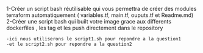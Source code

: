 1-Créer un script bash réutilisable qui vous permettra de créer des modules  terraform automatiquement ( variables.tf, main.tf, ouputs.tf et Readme.md) 
2-Créer une script bash qui built votre image grace aux differents dockerfiles , les tag et les push directement dans le repository 

	-ici nous utiliserons le script1.sh pour repondre a la question1
	-et le script2.sh pour repondre a la question2

